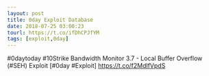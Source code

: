 ```yaml
---
layout: post
title: 0day Exploit Database
date: 2018-07-25 03:00:23
tourl: https://t.co/ifDhCPJfYM
tags: [exploit,0day]
---
```

#0daytoday #10Strike Bandwidth Monitor 3.7 - Local Buffer Overflow (#SEH) Exploit [#0day #Exploit] https://t.co/f2MdlfVpdS